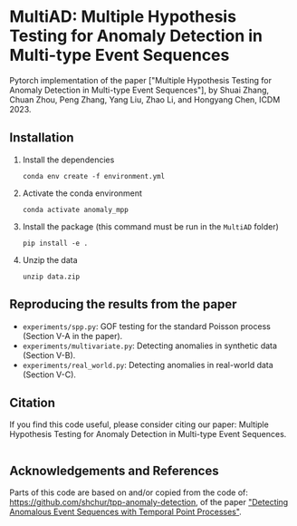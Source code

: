 # MultiAD: Multiple Hypothesis Testing for Anomaly Detection in Multi-type Event Sequences
Pytorch implementation of the paper ["Multiple Hypothesis Testing for Anomaly Detection in Multi-type Event Sequences"], by Shuai Zhang, Chuan Zhou, Peng Zhang, Yang Liu, Zhao Li, and Hongyang Chen, ICDM 2023.


## Installation
1. Install the dependencies
    ```
    conda env create -f environment.yml
    ```
2. Activate the conda environment
    ```
    conda activate anomaly_mpp
    ```
3. Install the package (this command must be run in the `MultiAD` folder)
    ```
    pip install -e .
    ```
4. Unzip the data
    ```
    unzip data.zip
    ```

## Reproducing the results from the paper
- `experiments/spp.py`: GOF testing for the standard Poisson process (Section V-A in the paper).
- `experiments/multivariate.py`: Detecting anomalies in synthetic data (Section V-B).
- `experiments/real_world.py`: Detecting anomalies in real-world data (Section V-C).


## Citation
If you find this code useful, please consider citing our paper: Multiple Hypothesis Testing for Anomaly Detection in Multi-type Event Sequences.

```

```

## Acknowledgements and References
Parts of this code are based on and/or copied from the code of: https://github.com/shchur/tpp-anomaly-detection, of the paper ["Detecting Anomalous Event Sequences with Temporal Point Processes"](https://papers.neurips.cc/paper/2021/hash/6faa8040da20ef399b63a72d0e4ab575-Abstract.html).
